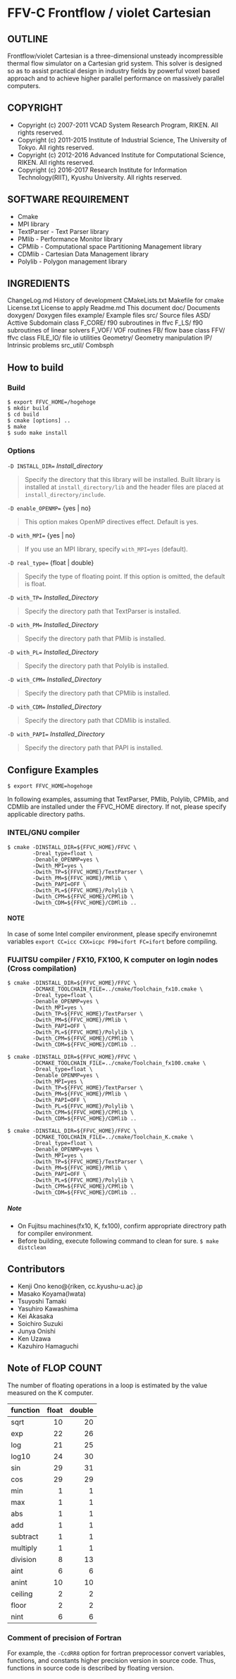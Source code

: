 # FFV-C   Frontflow / violet Cartesian

## OUTLINE


Frontflow/violet Cartesian is a three-dimensional unsteady incompressible thermal flow simulator on a Cartesian grid system. This solver is designed so as to assist practical design in industry fields by powerful voxel based approach and to achieve higher parallel performance on massively parallel computers.


## COPYRIGHT
- Copyright (c) 2007-2011 VCAD System Research Program, RIKEN.  All rights reserved.
- Copyright (c) 2011-2015 Institute of Industrial Science, The University of Tokyo.  All rights reserved.
- Copyright (c) 2012-2016 Advanced Institute for Computational Science, RIKEN.  All rights reserved.
- Copyright (c) 2016-2017 Research Institute for Information Technology(RIIT), Kyushu University.  All rights reserved.


## SOFTWARE REQUIREMENT

- Cmake
- MPI library
- TextParser - Text Parser library
- PMlib - Performance Monitor library
- CPMlib - Computational space Partitioning Management library
- CDMlib - Cartesian Data Management library
- Polylib - Polygon management library


## INGREDIENTS

ChangeLog.md    History of development
CMakeLists.txt  Makefile for cmake
License.txt     License to apply
Readme.md       This document
doc/            Documents
doxygen/        Doxygen files
example/        Example files
src/		        Source files
   ASD/         Acttive Subdomain class
   F_CORE/      f90 subroutines in ffvc
   F_LS/        f90 subroutines of linear solvers
   F_VOF/       VOF routines
   FB/          flow base class
   FFV/         ffvc class
   FILE_IO/     file io utilities
   Geometry/    Geometry manipulation
   IP/          Intrinsic problems
src_util/       Combsph


## How to build

### Build

~~~
$ export FFVC_HOME=/hogehoge
$ mkdir build
$ cd build
$ cmake [options] ..
$ make
$ sudo make install
~~~


### Options

`-D INSTALL_DIR=` *Install_directory*

>  Specify the directory that this library will be installed. Built library is
   installed at `install_directory/lib` and the header files are placed at
   `install_directory/include`.

`-D enable_OPENMP=` {yes | no}

>  This option makes OpenMP directives effect. Default is yes.

`-D with_MPI=` {yes | no}

>  If you use an MPI library, specify `with_MPI=yes` (default).

`-D real_type=` {float | double}

>  Specify the type of floating point. If this option is omitted, the default is float.

`-D with_TP=` *Installed_Directory*

> Specify the directory path that TextParser is installed.

`-D with_PM=` *Installed_Directory*

> Specify the directory path that PMlib is installed.

`-D with_PL=` *Installed_Directory*

> Specify the directory path that Polylib is installed.

`-D with_CPM=` *Installed_Directory*

> Specify the directory path that CPMlib is installed.

`-D with_CDM=` *Installed_Directory*

> Specify the directory path that CDMlib is installed.

`-D with_PAPI=` *Installed_Directory*

> Specify the directory path that PAPI is installed.

## Configure Examples

`$ export FFVC_HOME=hogehoge`

In following examples, assuming that TextParser, PMlib, Polylib, CPMlib, and CDMlib are installed under the FFVC_HOME directory. If not, please specify applicable directory paths.


### INTEL/GNU compiler

~~~
$ cmake -DINSTALL_DIR=${FFVC_HOME}/FFVC \
        -Dreal_type=float \
        -Denable_OPENMP=yes \
        -Dwith_MPI=yes \
        -Dwith_TP=${FFVC_HOME}/TextParser \
        -Dwith_PM=${FFVC_HOME}/PMlib \
        -Dwith_PAPI=OFF \
        -Dwith_PL=${FFVC_HOME}/Polylib \
        -Dwith_CPM=${FFVC_HOME}/CPMlib \
        -Dwith_CDM=${FFVC_HOME}/CDMlib ..
~~~

#### NOTE
In case of some Intel compiler environment, please specify environemnt variables
`export CC=icc CXX=icpc F90=ifort FC=ifort` before compiling.


### FUJITSU compiler / FX10, FX100, K computer on login nodes (Cross compilation)

~~~
$ cmake -DINSTALL_DIR=${FFVC_HOME}/FFVC \
        -DCMAKE_TOOLCHAIN_FILE=../cmake/Toolchain_fx10.cmake \
        -Dreal_type=float \
        -Denable_OPENMP=yes \
        -Dwith_MPI=yes \
        -Dwith_TP=${FFVC_HOME}/TextParser \
        -Dwith_PM=${FFVC_HOME}/PMlib \
        -Dwith_PAPI=OFF \
        -Dwith_PL=${FFVC_HOME}/Polylib \
        -Dwith_CPM=${FFVC_HOME}/CPMlib \
        -Dwith_CDM=${FFVC_HOME}/CDMlib ..

$ cmake -DINSTALL_DIR=${FFVC_HOME}/FFVC \
        -DCMAKE_TOOLCHAIN_FILE=../cmake/Toolchain_fx100.cmake \
        -Dreal_type=float \
        -Denable_OPENMP=yes \
        -Dwith_MPI=yes \
        -Dwith_TP=${FFVC_HOME}/TextParser \
        -Dwith_PM=${FFVC_HOME}/PMlib \
        -Dwith_PAPI=OFF \
        -Dwith_PL=${FFVC_HOME}/Polylib \
        -Dwith_CPM=${FFVC_HOME}/CPMlib \
        -Dwith_CDM=${FFVC_HOME}/CDMlib ..

$ cmake -DINSTALL_DIR=${FFVC_HOME}/FFVC \
        -DCMAKE_TOOLCHAIN_FILE=../cmake/Toolchain_K.cmake \
        -Dreal_type=float \
        -Denable_OPENMP=yes \
        -Dwith_MPI=yes \
        -Dwith_TP=${FFVC_HOME}/TextParser \
        -Dwith_PM=${FFVC_HOME}/PMlib \
        -Dwith_PAPI=OFF \
        -Dwith_PL=${FFVC_HOME}/Polylib \
        -Dwith_CPM=${FFVC_HOME}/CPMlib \
        -Dwith_CDM=${FFVC_HOME}/CDMlib ..
~~~

##### Note
- On Fujitsu machines(fx10, K, fx100), confirm appropriate directrory path for compiler environment.
- Before building, execute following command to clean for sure. `$ make distclean`


## Contributors

- Kenji       Ono           keno@{riken, cc.kyushu-u.ac}.jp
- Masako      Koyama(Iwata)
- Tsuyoshi    Tamaki
- Yasuhiro    Kawashima
- Kei         Akasaka
- Soichiro    Suzuki
- Junya       Onishi
- Ken         Uzawa
- Kazuhiro    Hamaguchi


## Note of FLOP COUNT
The number of floating operations in a loop is estimated by the value measured on the K computer.

|function|float|double|
|:--|--:|--:|
|sqrt|10|20|
|exp|22|26|
|log|21|25|
|log10|24|30|
|sin|29|31|
|cos|29|29|
|min|1|1|
|max|1|1|
|abs|1|1|
|add|1|1|
|subtract|1|1|
|multiply|1|1|
|division|8|13|
|aint|6|6|
|anint|10|10|
|ceiling|2|2|
|floor|2|2|
|nint|6|6|

### Comment of precision of Fortran
For example, the `-CcdRR8` option for fortran preprocessor convert variables, functions, and constants higher precision version in source code. Thus, functions in source code is described by floating version.
